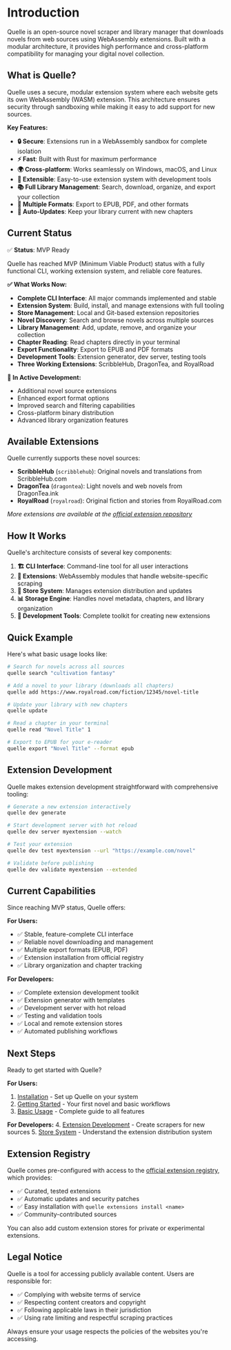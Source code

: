 # Introduction

Quelle is an open-source novel scraper and library manager that downloads novels from web sources using WebAssembly extensions. Built with a modular architecture, it provides high performance and cross-platform compatibility for managing your digital novel collection.

## What is Quelle?

Quelle uses a secure, modular extension system where each website gets its own WebAssembly (WASM) extension. This architecture ensures security through sandboxing while making it easy to add support for new sources.

**Key Features:**
- **🔒 Secure**: Extensions run in a WebAssembly sandbox for complete isolation
- **⚡ Fast**: Built with Rust for maximum performance
- **🌍 Cross-platform**: Works seamlessly on Windows, macOS, and Linux
- **🧩 Extensible**: Easy-to-use extension system with development tools
- **📚 Full Library Management**: Search, download, organize, and export your collection
- **📖 Multiple Formats**: Export to EPUB, PDF, and other formats
- **🔄 Auto-Updates**: Keep your library current with new chapters

## Current Status

✅ **Status**: MVP Ready

Quelle has reached MVP (Minimum Viable Product) status with a fully functional CLI, working extension system, and reliable core features.

**✅ What Works Now:**
- **Complete CLI Interface**: All major commands implemented and stable
- **Extension System**: Build, install, and manage extensions with full tooling
- **Store Management**: Local and Git-based extension repositories
- **Novel Discovery**: Search and browse novels across multiple sources
- **Library Management**: Add, update, remove, and organize your collection
- **Chapter Reading**: Read chapters directly in your terminal
- **Export Functionality**: Export to EPUB and PDF formats
- **Development Tools**: Extension generator, dev server, testing tools
- **Three Working Extensions**: ScribbleHub, DragonTea, and RoyalRoad

**🔄 In Active Development:**
- Additional novel source extensions
- Enhanced export format options
- Improved search and filtering capabilities
- Cross-platform binary distribution
- Advanced library organization features

## Available Extensions

Quelle currently supports these novel sources:

- **ScribbleHub** (`scribblehub`): Original novels and translations from ScribbleHub.com
- **DragonTea** (`dragontea`): Light novels and web novels from DragonTea.ink
- **RoyalRoad** (`royalroad`): Original fiction and stories from RoyalRoad.com

*More extensions are available at the [official extension repository](https://github.com/nacht-org/extensions)*

## How It Works

Quelle's architecture consists of several key components:

1. **🏗️ CLI Interface**: Command-line tool for all user interactions
2. **🧩 Extensions**: WebAssembly modules that handle website-specific scraping
3. **🏪 Store System**: Manages extension distribution and updates
4. **📊 Storage Engine**: Handles novel metadata, chapters, and library organization
5. **🔧 Development Tools**: Complete toolkit for creating new extensions

## Quick Example

Here's what basic usage looks like:

```bash
# Search for novels across all sources
quelle search "cultivation fantasy"

# Add a novel to your library (downloads all chapters)
quelle add https://www.royalroad.com/fiction/12345/novel-title

# Update your library with new chapters
quelle update

# Read a chapter in your terminal
quelle read "Novel Title" 1

# Export to EPUB for your e-reader
quelle export "Novel Title" --format epub
```

## Extension Development

Quelle makes extension development straightforward with comprehensive tooling:

```bash
# Generate a new extension interactively
quelle dev generate

# Start development server with hot reload
quelle dev server myextension --watch

# Test your extension
quelle dev test myextension --url "https://example.com/novel"

# Validate before publishing
quelle dev validate myextension --extended
```

## Current Capabilities

Since reaching MVP status, Quelle offers:

**For Users:**
- ✅ Stable, feature-complete CLI interface
- ✅ Reliable novel downloading and management
- ✅ Multiple export formats (EPUB, PDF)
- ✅ Extension installation from official registry
- ✅ Library organization and chapter tracking

**For Developers:**
- ✅ Complete extension development toolkit
- ✅ Extension generator with templates
- ✅ Development server with hot reload
- ✅ Testing and validation tools
- ✅ Local and remote extension stores
- ✅ Automated publishing workflows

## Next Steps

Ready to get started with Quelle?

**For Users:**
1. [Installation](./installation.md) - Set up Quelle on your system
2. [Getting Started](./getting-started.md) - Your first novel and basic workflows
3. [Basic Usage](./basic-usage.md) - Complete guide to all features

**For Developers:**
4. [Extension Development](./development/extension-development.md) - Create scrapers for new sources
5. [Store System](./development/store-system.md) - Understand the extension distribution system

## Extension Registry

Quelle comes pre-configured with access to the [official extension registry](https://github.com/nacht-org/extensions), which provides:

- ✅ Curated, tested extensions
- ✅ Automatic updates and security patches  
- ✅ Easy installation with `quelle extensions install <name>`
- ✅ Community-contributed sources

You can also add custom extension stores for private or experimental extensions.

## Legal Notice

Quelle is a tool for accessing publicly available content. Users are responsible for:

- ✅ Complying with website terms of service
- ✅ Respecting content creators and copyright
- ✅ Following applicable laws in their jurisdiction
- ✅ Using rate limiting and respectful scraping practices

Always ensure your usage respects the policies of the websites you're accessing.